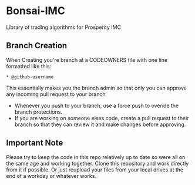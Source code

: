 # Bonsai-IMC
Library of trading algorithms for Prosperity IMC

## Branch Creation
When Creating you're branch at a CODEOWNERS file with one line formatted like this:

`* @github-username`

This essentially makes you the branch admin so that only you can approve any incoming pull request to your branch

* Whenever you push to your branch, use a force push to overide the branch protections.
* If you are working on someone elses code, create a pull request to their branch so that they can review it and make changes before approving.

## Important Note
Please try to keep the code in this repo relatively up to date so were all on the same age and working together. Clone this repository and work directly from it if possible. Or just reupload your files from your local drives at the end of a workday or whatever works. 
